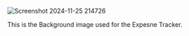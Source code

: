 ![Screenshot 2024-11-25 214726](https://github.com/user-attachments/assets/55249344-1251-4f91-bccd-9e1ced7d2de2)

This is the Background image used for the Expesne Tracker.
